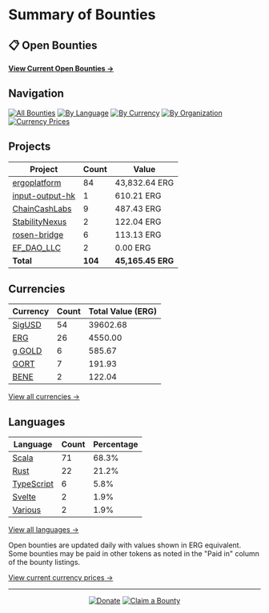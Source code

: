 <!-- GENERATED FILE - DO NOT EDIT DIRECTLY -->
<!-- Generated on: 2025-03-17 14:53:19 -->

# Summary of Bounties

## 📋 Open Bounties

**[View Current Open Bounties →](/data/all.md)**

## Navigation

[![All Bounties](https://img.shields.io/badge/All%20Bounties-104-blue)](/data/all.md) [![By Language](https://img.shields.io/badge/By%20Language-6-green)](/data/by_language/) [![By Currency](https://img.shields.io/badge/By%20Currency-6-yellow)](/data/by_currency/) [![By Organization](https://img.shields.io/badge/By%20Organization-6-orange)](/data/by_org/) [![Currency Prices](https://img.shields.io/badge/Currency%20Prices-5-purple)](/data/currency_prices.md)

## Projects

| Project | Count | Value |
|----------|-------|-------|
| [ergoplatform](/data/by_org/ergoplatform.md) | 84 | 43,832.64 ERG |
| [input-output-hk](/data/by_org/input-output-hk.md) | 1 | 610.21 ERG |
| [ChainCashLabs](/data/by_org/chaincashlabs.md) | 9 | 487.43 ERG |
| [StabilityNexus](/data/by_org/stabilitynexus.md) | 2 | 122.04 ERG |
| [rosen-bridge](/data/by_org/rosen-bridge.md) | 6 | 113.13 ERG |
| [EF_DAO_LLC](/data/by_org/ef_dao_llc.md) | 2 | 0.00 ERG |
| **Total** | **104** | **45,165.45 ERG** |

## Currencies

| Currency | Count | Total Value (ERG) |
|----------|-------|------------------|
| [SigUSD](/data/by_currency/sigusd.md) | 54 | 39602.68 |
| [ERG](/data/by_currency/erg.md) | 26 | 4550.00 |
| [g GOLD](/data/by_currency/gold.md) | 6 | 585.67 |
| [GORT](/data/by_currency/gort.md) | 7 | 191.93 |
| [BENE](/data/by_currency/bene.md) | 2 | 122.04 |

[View all currencies →](/data/by_currency/)

## Languages

| Language | Count | Percentage |
|----------|-------|------------|
| [Scala](/data/by_language/scala.md) | 71 | 68.3% |
| [Rust](/data/by_language/rust.md) | 22 | 21.2% |
| [TypeScript](/data/by_language/typescript.md) | 6 | 5.8% |
| [Svelte](/data/by_language/svelte.md) | 2 | 1.9% |
| [Various](/data/by_language/various.md) | 2 | 1.9% |

[View all languages →](/data/by_language/)

Open bounties are updated daily with values shown in ERG equivalent. Some bounties may be paid in other tokens as noted in the "Paid in" column of the bounty listings.

[View current currency prices →](/data/currency_prices.md)


---

<div align="center">
  <p>
    <a href="../docs/donate.md"><img src="https://img.shields.io/badge/❤️%20Donate-F44336" alt="Donate"></a>
    <a href="../docs/bounty-submission-guide.md#reserving-a-bounty"><img src="https://img.shields.io/badge/🔒%20Claim-4CAF50" alt="Claim a Bounty"></a>
  </p>
</div>


<!-- END OF GENERATED CONTENT -->
